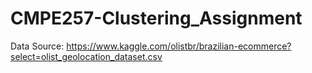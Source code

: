 # CMPE257-Clustering_Assignment

Data Source:
https://www.kaggle.com/olistbr/brazilian-ecommerce?select=olist_geolocation_dataset.csv
